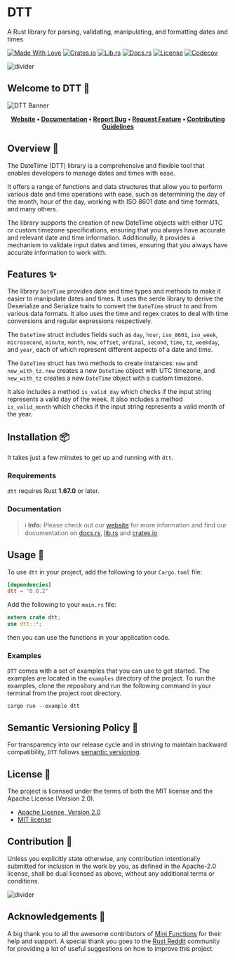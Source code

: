 # DTT

A Rust library for parsing, validating, manipulating, and formatting
dates and times

[![Made With Love][made-with-rust]][6] [![Crates.io][crates-badge]][8] [![Lib.rs][libs-badge]][10] [![Docs.rs][docs-badge]][9] [![License][license-badge]][2] [![Codecov][codecov-badge]][11]

![divider][divider]

## Welcome to DTT 👋

![DTT Banner][banner]

<!-- markdownlint-disable MD033 -->
<center>

**[Website][0]
• [Documentation][9]
• [Report Bug][3]
• [Request Feature][3]
• [Contributing Guidelines][4]**

</center>

<!-- markdownlint-enable MD033 -->

## Overview 📖

The DateTime (DTT) library is a comprehensive and flexible tool that
enables developers to manage dates and times with ease.

It offers a range of functions and data structures that allow you to
perform various date and time operations with ease, such as determining
the day of the month, hour of the day, working with ISO 8601 date and
time formats, and many others.

The library supports the creation of new DateTime objects with either
UTC or custom timezone specifications, ensuring that you always have
accurate and relevant date and time information. Additionally, it
provides a mechanism to validate input dates and times, ensuring that
you always have accurate information to work with.

## Features ✨

The library `DateTime` provides date and time types and methods to make
it easier to manipulate dates and times. It uses the serde library to
derive the Deserialize and Serialize traits to convert the `DateTime`
struct to and from various data formats. It also uses the time and regex
crates to deal with time conversions and regular expressions
respectively.

The `DateTime` struct includes fields such as `day`, `hour`, `iso_8601`,
`iso_week`, `microsecond`, `minute`, `month`, `now`, `offset`,
`ordinal`, `second`, `time`, `tz`, `weekday`, and `year`, each of which
represent different aspects of a date and time.

The `DateTime` struct has two methods to create instances: `new` and
`new_with_tz`. `new` creates a new `DateTime` object with UTC timezone,
and `new_with_tz` creates a new `DateTime` object with a custom
timezone.

It also includes a method `is_valid_day` which checks if the input
string represents a valid day of the week. It also includes a method
`is_valid_month` which checks if the input string represents a valid
month of the year.

## Installation 📦

It takes just a few minutes to get up and running with `dtt`.

### Requirements

`dtt` requires Rust **1.67.0** or later.

### Documentation

> ℹ️ **Info:** Please check out our [website][0] for more information
and find our documentation on [docs.rs][9], [lib.rs][10] and
[crates.io][8].

## Usage 📖

To use `dtt` in your project, add the following to your
`Cargo.toml` file:

```toml
[dependencies]
dtt = "0.0.2"
```

Add the following to your `main.rs` file:

```rust
extern crate dtt;
use dtt::*;
```

then you can use the functions in your application code.

### Examples

`DTT` comes with a set of examples that you can use to get started. The
examples are located in the `examples` directory of the project. To run
the examples, clone the repository and run the following command in your
terminal from the project root directory.

```shell
cargo run --example dtt
```

## Semantic Versioning Policy 🚥

For transparency into our release cycle and in striving to maintain
backward compatibility, `DTT` follows [semantic versioning][7].

## License 📝

The project is licensed under the terms of both the MIT license and the
Apache License (Version 2.0).

- [Apache License, Version 2.0][1]
- [MIT license][2]

## Contribution 🤝

Unless you explicitly state otherwise, any contribution intentionally
submitted for inclusion in the work by you, as defined in the Apache-2.0
license, shall be dual licensed as above, without any additional terms
or conditions.

![divider][divider]

## Acknowledgements 💙

A big thank you to all the awesome contributors of [Mini Functions][6]
for their help and support. A special thank you goes to the
[Rust Reddit](https://www.reddit.com/r/rust/) community for providing a
lot of useful suggestions on how to improve this project.

[0]: https://minifunctions.com
[1]: http://www.apache.org/licenses/LICENSE-2.0
[2]: http://opensource.org/licenses/MIT
[3]: https://github.com/sebastienrousseau/mini-functions/issues
[4]: https://raw.githubusercontent.com/sebastienrousseau/mini-functions/main/.github/CONTRIBUTING.md
[6]: https://github.com/sebastienrousseau/mini-functions/graphs/contributors
[7]: http://semver.org/
[8]: https://crates.io/crates/dtt
[9]: https://docs.rs/dtt
[10]: https://lib.rs/crates/dtt
[11]: https://codecov.io/github/sebastienrousseau/dtt

[banner]: https://raw.githubusercontent.com/sebastienrousseau/vault/main/assets/dtt/banners/banner-dtt-1597x377.svg "DTT Banner"
[codecov-badge]: https://img.shields.io/codecov/c/github/sebastienrousseau/dtt?style=for-the-badge&token=0FZQGHLMOP 'Codecov'
[crates-badge]: https://img.shields.io/crates/v/dtt.svg?style=for-the-badge 'Crates.io'
[divider]: https://raw.githubusercontent.com/sebastienrousseau/vault/main/assets/elements/divider.svg "divider"
[docs-badge]: https://img.shields.io/docsrs/dtt.svg?style=for-the-badge 'Docs.rs'
[libs-badge]: https://img.shields.io/badge/lib.rs-v0.0.2-orange.svg?style=for-the-badge 'Lib.rs'
[license-badge]: https://img.shields.io/crates/l/dtt.svg?style=for-the-badge 'License'
[made-with-rust]: https://img.shields.io/badge/rust-f04041?style=for-the-badge&labelColor=c0282d&logo=rust 'Made With Rust'
